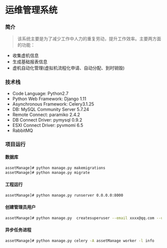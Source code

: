 # 运维管理系统



### 简介

> 该系统主要是为了减少工作中人力的重复劳动，提升工作效率。主要两方面的功能：
- 收集虚机信息
- 生成基础报表信息
- 虚机自动化管理(虚拟机流程化申请、自动分配、到时销毁)

### 技术栈

- Code Language: Python2.7
- Python Web Framework: Django 1.11
- Asynchronous Framework: Celery3.1.25
- DB: MySQL Community Server 5.7.24
- Remote Connect: paramiko 2.4.2
- DB Connect Driver: pymysql 0.9.2
- ESXI Connect Driver: pyvmomi 6.5
- RabbitMQ

### 项目运行

#### 数据库

```bash
assetManage]# python manage.py makemigrations
assetManage]# python manage.py migrate
```

#### 工程运行

```bash
assetManage]# python manage.py runserver 0.0.0.0:8000
```

#### 创建管理员用户

```bash
assetManage]# python manage.py  createsuperuser --email xxxx@qq.com --username admin 
```

#### 异步任务进程

```bash
assetManage]# python manage.py celery -A assetManage worker -l info
```
